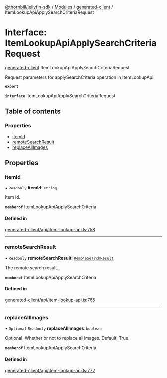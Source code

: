 [@thornbill/jellyfin-sdk](../README.md) / [Modules](../modules.md) / [generated-client](../modules/generated_client.md) / ItemLookupApiApplySearchCriteriaRequest

# Interface: ItemLookupApiApplySearchCriteriaRequest

[generated-client](../modules/generated_client.md).ItemLookupApiApplySearchCriteriaRequest

Request parameters for applySearchCriteria operation in ItemLookupApi.

**`export`**

**`interface`** ItemLookupApiApplySearchCriteriaRequest

## Table of contents

### Properties

- [itemId](generated_client.ItemLookupApiApplySearchCriteriaRequest.md#itemid)
- [remoteSearchResult](generated_client.ItemLookupApiApplySearchCriteriaRequest.md#remotesearchresult)
- [replaceAllImages](generated_client.ItemLookupApiApplySearchCriteriaRequest.md#replaceallimages)

## Properties

### itemId

• `Readonly` **itemId**: `string`

Item id.

**`memberof`** ItemLookupApiApplySearchCriteria

#### Defined in

[generated-client/api/item-lookup-api.ts:758](https://github.com/thornbill/jellyfin-sdk-typescript/blob/eb13db7/src/generated-client/api/item-lookup-api.ts#L758)

___

### remoteSearchResult

• `Readonly` **remoteSearchResult**: [`RemoteSearchResult`](index.api.RemoteSearchResult.md)

The remote search result.

**`memberof`** ItemLookupApiApplySearchCriteria

#### Defined in

[generated-client/api/item-lookup-api.ts:765](https://github.com/thornbill/jellyfin-sdk-typescript/blob/eb13db7/src/generated-client/api/item-lookup-api.ts#L765)

___

### replaceAllImages

• `Optional` `Readonly` **replaceAllImages**: `boolean`

Optional. Whether or not to replace all images. Default: True.

**`memberof`** ItemLookupApiApplySearchCriteria

#### Defined in

[generated-client/api/item-lookup-api.ts:772](https://github.com/thornbill/jellyfin-sdk-typescript/blob/eb13db7/src/generated-client/api/item-lookup-api.ts#L772)
